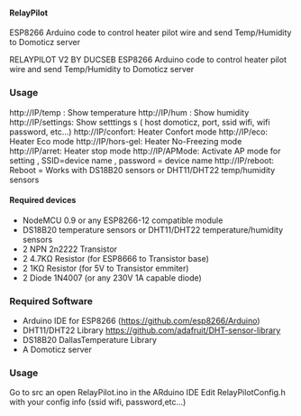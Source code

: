 ﻿#### RelayPilot
ESP8266 Arduino code to control heater pilot wire and send Temp/Humidity to Domoticz server


RELAYPILOT V2
BY DUCSEB
ESP8266 Arduino code to control heater pilot wire and send Temp/Humidity to Domoticz server



### Usage
http://IP/temp :    Show temperature
http://IP/hum :     Show humidity
http://IP/settings: Show setttings s ( host domoticz, port, ssid wifi, wifi password, etc...)
http://IP/confort:  Heater Confort mode
http://IP/eco:      Heater Eco mode
http://IP/hors-gel: Heater No-Freezing mode
http://IP/arret:    Heater stop mode
http://IP/APMode:   Activate AP mode for setting , SSID=device name , password = device name
http://IP/reboot:   Reboot =
Works with DS18B20 sensors or DHT11/DHT22 temp/humidity sensors



#### Required devices
- NodeMCU 0.9 or any ESP8266-12 compatible module
- DS18B20 temperature sensors or DHT11/DHT22 temperature/humidity sensors
- 2 NPN 2n2222 Transistor
- 2 4.7KΩ Resistor (for ESP8666 to Transistor base)
- 2 1KΩ Resistor (for 5V to Transistor emmiter)
- 2 Diode 1N4007 (or any 230V 1A capable diode)

### Required Software
- Arduino IDE for ESP8266 (https://github.com/esp8266/Arduino)
- DHT11/DHT22 Library https://github.com/adafruit/DHT-sensor-library
- DS18B20 DallasTemperature Library 
- A Domoticz server 

### Usage
Go to src an open RelayPilot.ino in the ARduino IDE
Edit RelayPilotConfig.h with your config info (ssid wifi, password,etc...)

